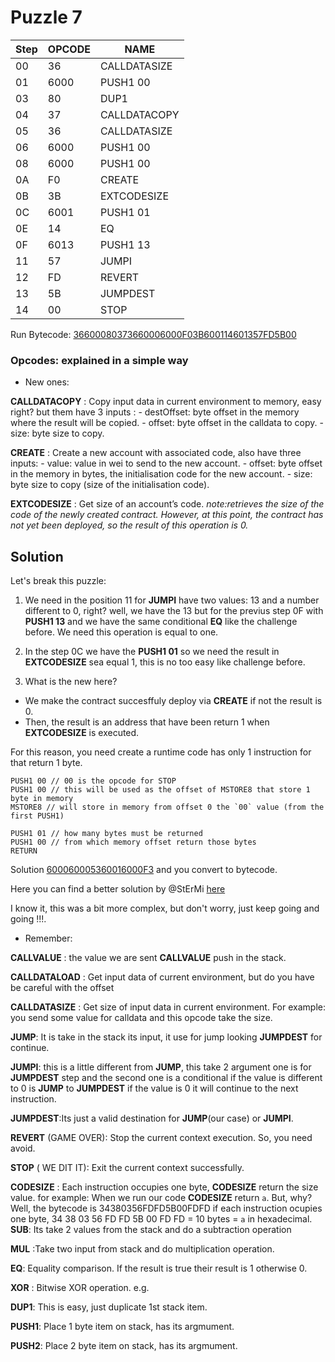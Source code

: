 # Puzzle 7

| Step| OPCODE| NAME|
|-----|-----|-----|
|00  | 36   | CALLDATASIZE
|01  | 6000   | PUSH1 00
|03  | 80   | DUP1
|04  | 37   | CALLDATACOPY
|05  | 36   | CALLDATASIZE
|06  | 6000   | PUSH1 00
|08  | 6000   | PUSH1 00
|0A  | F0   | CREATE
|0B  | 3B   | EXTCODESIZE
|0C  | 6001   | PUSH1 01
|0E  | 14   | EQ
|0F  | 6013   | PUSH1 13
|11  | 57   | JUMPI
|12  | FD   | REVERT
|13  | 5B   | JUMPDEST
|14  | 00   | STOP



Run Bytecode: [36600080373660006000F03B600114601357FD5B00](https://www.evm.codes/playground?fork=merge&unit=Wei&codeType=Bytecode&code='36~0803736~0~0F03B~114601357FD5B00'~600%01~_)


### Opcodes: explained in a simple way
- New ones:

**CALLDATACOPY** : Copy input data in current environment to memory, easy right? but them have 3 inputs :
    - destOffset: byte offset in the memory where the result will be copied.
    - offset: byte offset in the calldata to copy.
    - size: byte size to copy.


**CREATE** : Create a new account with associated code, also have three inputs:
    - value: value in wei to send to the new account.
    - offset: byte offset in the memory in bytes, the initialisation code for the new account.
    - size: byte size to copy (size of the initialisation code).

**EXTCODESIZE** : Get size of an account’s code. *note:retrieves the size of the code of the newly created contract. However, at this point, the contract has not yet been deployed, so the result of this operation is 0.*




## Solution 

Let's break this puzzle:



1. We need in the position 11 for **JUMPI** have two values: 13 and a number different to 0, right? well, we have the 13 but for the previus step 0F with **PUSH1 13** and we have the same conditional **EQ** like the challenge before. We need this operation is equal to one.

2. In the step 0C we have the **PUSH1 01** so we need the result in **EXTCODESIZE** sea equal 1, this is no too easy like challenge before. 

3. What is the new here? 
- We make the contract succesffuly deploy via **CREATE** if not the result is 0. 
- Then, the result is an address that have been return 1 when **EXTCODESIZE** is executed.

 For this reason, you need create a runtime code has only 1 instruction for that return 1 byte. 

 ```
 PUSH1 00 // 00 is the opcode for STOP
PUSH1 00 // this will be used as the offset of MSTORE8 that store 1 byte in memory
MSTORE8 // will store in memory from offset 0 the `00` value (from the first PUSH1)

PUSH1 01 // how many bytes must be returned
PUSH1 00 // from which memory offset return those bytes
RETURN
```



Solution [600060005360016000F3](https://www.evm.codes/playground?fork=merge&unit=Wei&codeType=Mnemonic&code='Q00%20isJopcodzfor%20STOPgQthisLill_zused%20asJkof%20WqatZ1_ytzinjgW~willZinj%20XI0J%6000%60%20valuz%7BXJfirsKV%7Dggx1~howYany_ytesYust_zreturnedgQXLhichjIreturnqoszbytesgRETURN'~%20%2F%2F%20ze%20xV%200q%20thkoffseKjYemoryg%5Cn_%20bZ%20storzY%20mXfromWMSTORE8VPUSH1Qx0~L%20wKt%20JqzI%20k%01IJKLQVWXYZ_gjkqxz~_) and you convert to bytecode.

Here you can find a better solution by @StErMi [here](https://stermi.xyz/blog/evm-puzzle-7-solution)

I know it, this was a bit  more complex, but don't worry, just keep going and going !!!.

- Remember:

**CALLVALUE** : the value we are sent **CALLVALUE** push in the stack.

**CALLDATALOAD** : Get input data of current environment, but do you have be careful with the offset

**CALLDATASIZE** : Get size of input data in current environment. For example: you send some value for calldata and this opcode take the size.

**JUMP**:  It is take in the stack its input, it use for jump looking **JUMPDEST** for continue.

**JUMPI**: this is a little different from **JUMP**, this take 2 argument one is for **JUMPDEST** step and the second one is a conditional if the value is different to 0 is **JUMP** to **JUMPDEST** if the value is 0 it will continue to the next instruction.

**JUMPDEST**:Its just a valid destination for **JUMP**(our case) or **JUMPI**.

**REVERT** (GAME OVER): Stop the current context execution. So, you need avoid.

**STOP** ( WE DIT IT): Exit the current context successfully. 

**CODESIZE** : Each instruction occupies one byte, **CODESIZE** return the size value. for example:
        When we run our code  **CODESIZE** return `a`. But, why? 
        Well, the bytecode is 34380356FDFD5B00FDFD if each instruction ocupies one byte, 34 38 03 56 FD FD 5B 00 FD FD = 10 bytes = `a` in hexadecimal.
**SUB**:  Its take 2 values from the stack and do a subtraction operation

**MUL** :Take two input from stack and do multiplication operation.

**EQ**: Equality comparison. If the result is true their result is 1 otherwise 0.

**XOR** : Bitwise XOR operation. e.g. 

**DUP1**: This is easy, just duplicate 1st stack item. 

**PUSH1**: 	Place 1 byte item on stack, has its argmument.

**PUSH2**: Place 2 byte item on stack, has its argmument.